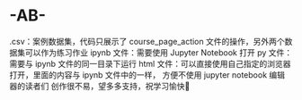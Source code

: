 # -AB-
.csv：案例数据集，代码只展示了 course_page_action 文件的操作，另外两个数据集可以作为练习作业  ipynb 文件：需要使用 Jupyter Notebook 打开  py 文件：需要与 ipynb 文件的同一目录下运行  html 文件：可以直接使用自己指定的浏览器打开，里面的内容与 ipynb 文件中的一样， 方便不使用 jupyter notebook 编辑器的读者们  创作很不易，望多多支持，祝学习愉快🌹
